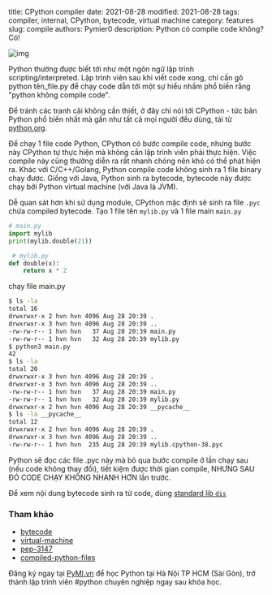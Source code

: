 title: CPython compiler
date: 2021-08-28
modified: 2021-08-28
tags: compiler, internal, CPython, bytecode, virtual machine
category: features
slug: compile
authors: Pymier0
description: Python có compile code không? Có!

![img](https://images.unsplash.com/photo-1520491286939-1680f46efe91?crop=entropy&cs=tinysrgb&fit=max&fm=jpg&ixid=MnwyMzI1MzN8MHwxfHJhbmRvbXx8fHx8fHx8fDE2MzAxNTg0NzA&ixlib=rb-1.2.1&q=80&w=600)

Python thường được biết tới như một ngôn ngữ lập trình scripting/interpreted.
Lập trình viên sau khi viết code xong, chỉ cần gõ python tên_file.py để chạy
code dẫn tới một sự hiểu nhầm phổ biến rằng "python không compile code".

Để tránh các tranh cãi không cần thiết, ở đây chỉ nói tới CPython - tức bản
Python phổ biến nhất mà gần như tất cả mọi người đều dùng, tải từ
[python.org](https://www.python.org/).

Để chạy 1 file code Python, CPython có bước compile code, nhưng bước này
CPython tự thực hiện mà không cần lập trình viên phải thực hiện. Việc compile
này cũng thường diễn ra rất nhanh chóng nên khó có thể phát hiện ra.  Khác với
C/C++/Golang, Python compile code không sinh ra 1 file binary chạy được. Giống
với Java, Python sinh ra bytecode, bytecode này được chạy bởi Python virtual
machine (với Java là JVM).

Dễ quan sát hơn khi sử dụng module, CPython mặc định sẽ sinh ra file `.pyc`
chứa compiled bytecode. Tạo 1 file  tên `mylib.py` và 1 file main `main.py`

```py
# main.py
import mylib
print(mylib.double(21))

 # mylib.py
def double(x):
    return x * 2
```
chạy file main.py
```sh
$ ls -la
total 16
drwxrwxr-x 2 hvn hvn 4096 Aug 28 20:39 .
drwxrwxr-x 3 hvn hvn 4096 Aug 28 20:39 ..
-rw-rw-r-- 1 hvn hvn   37 Aug 28 20:39 main.py
-rw-rw-r-- 1 hvn hvn   32 Aug 28 20:39 mylib.py
$ python3 main.py
42
$ ls -la
total 20
drwxrwxr-x 3 hvn hvn 4096 Aug 28 20:39 .
drwxrwxr-x 3 hvn hvn 4096 Aug 28 20:39 ..
-rw-rw-r-- 1 hvn hvn   37 Aug 28 20:39 main.py
-rw-rw-r-- 1 hvn hvn   32 Aug 28 20:39 mylib.py
drwxrwxr-x 2 hvn hvn 4096 Aug 28 20:39 __pycache__
$ ls -la __pycache__
total 12
drwxrwxr-x 2 hvn hvn 4096 Aug 28 20:39 .
drwxrwxr-x 3 hvn hvn 4096 Aug 28 20:39 ..
-rw-rw-r-- 1 hvn hvn  235 Aug 28 20:39 mylib.cpython-38.pyc
```

Python sẽ đọc các file .pyc này mà bỏ qua bước compile ở lần chạy sau (nếu code
        không thay đổi), tiết kiệm được thời gian compile, NHƯNG SAU ĐÓ CODE
CHẠY KHÔNG NHANH HƠN lần trước.

Để xem nội dung bytecode sinh ra từ code, dùng [standard lib `dis`](https://docs.python.org/3/library/dis.html)

### Tham khảo
- [bytecode](https://docs.python.org/3/glossary.html#term-bytecode)
- [virtual-machine](https://docs.python.org/3/glossary.html#term-virtual-machine)
- [pep-3147](https://www.python.org/dev/peps/pep-3147/)
- [compiled-python-files](https://docs.python.org/3/tutorial/modules.html?highlight=compile#compiled-python-files)

Đăng ký ngay tại [PyMI.vn](https://pymi.vn) để học Python tại Hà Nội TP HCM (Sài Gòn),
trở thành lập trình viên #python chuyên nghiệp ngay sau khóa học.
